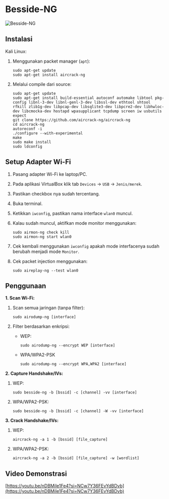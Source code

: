 # Besside-NG

![Besside-NG](https://github.com/fixploit03/Pentest-WiFi/blob/main/tools/besside-ng/img/besside-ng.jpg)

## Instalasi

Kali Linux:

1. Menggunakan packet manager (`apt`):

   ```
   sudo apt-get update
   sudo apt-get install aircrack-ng
   ```

2. Melalui compile dari source:
   
   ```
   sudo apt-get update
   sudo apt-get install build-essential autoconf automake libtool pkg-config libnl-3-dev libnl-genl-3-dev libssl-dev ethtool shtool rfkill zlib1g-dev libpcap-dev libsqlite3-dev libpcre2-dev libhwloc-dev libcmocka-dev hostapd wpasupplicant tcpdump screen iw usbutils expect
   git clone https://github.com/aircrack-ng/aircrack-ng
   cd aircrack-ng
   autoreconf -i
   ./configure --with-experimental
   make
   sudo make install
   sudo ldconfig
   ```

## Setup Adapter Wi-Fi

1. Pasang adapter Wi-Fi ke laptop/PC.
2. Pada aplikasi VirtualBox klik tab `Devices` -> `USB` -> `Jenis/merek`.
3. Pastikan checkbox nya sudah tercentang.
4. Buka terminal.
5. Ketikkan `iwconfig`, pastikan nama interface `wlan0` muncul.
6. Kalau sudah muncul, aktifkan mode monitor menggunakan:

   ```
   sudo airmon-ng check kill
   sudo airmon-ng start wlan0
   ```
7. Cek kembali menggunakan `iwconfig` apakah mode interfacenya sudah berubah menjadi mode `Monitor`.
8. Cek packet injection menggunakan:

   ```
   sudo aireplay-ng --test wlan0
   ```

## Penggunaan

**1. Scan Wi-Fi:**

1. Scan semua jaringan (tanpa filter):

   ```
   sudo airodump-ng [interface]
   ```
2. Filter berdasarkan enkripsi:
   - WEP:

      ```
      sudo airodump-ng --encrypt WEP [interface]
      ```
   - WPA/WPA2-PSK

      ```
      sudo airodump-ng --encrypt WPA,WPA2 [interface]
      ```

**2. Capture Handshake/IVs:**

1. WEP:

   ```
   sudo besside-ng -b [bssid] -c [channel] -vv [interface]
   ```
2. WPA/WPA2-PSK:

   ```
   sudo besside-ng -b [bssid] -c [channel] -W -vv [interface]
   ```
        
**3. Crack Handshake/IVs:**

1. WEP:

   ```
   aircrack-ng -a 1 -b [bssid] [file_capture]
   ```
2. WPA/WPA2-PSK:

   ```
   aircrack-ng -a 2 -b [bssid] [file_capture] -w [wordlist]
   ```

## Video Demonstrasi

[https://youtu.be/nDBMile1Fe4?si=NCw7Y36FEvYdBDvb](https://youtu.be/nDBMile1Fe4?si=NCw7Y36FEvYdBDvb)

